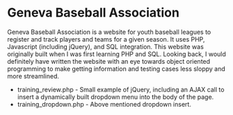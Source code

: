 Geneva Baseball Association
====

Geneva Baseball Association is a website for youth baseball leagues to register and track players and teams for a given season.  It uses PHP, Javascript (including jQuery), and SQL integration.  This website was originally built when I was first learning PHP and SQL.  Looking back, I would definitely have written the website with an eye towards object oriented programming to make getting information and testing cases less sloppy and more streamlined.

 - training_review.php - Small example of jQuery, including an AJAX call to insert a dynamically built dropdown menu into the body of the page.
 - training_dropdown.php - Above mentioned dropdown insert.